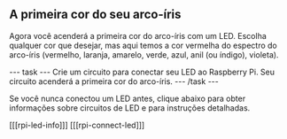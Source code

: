 ## A primeira cor do seu arco-íris

Agora você acenderá a primeira cor do arco-íris com um LED. Escolha qualquer cor que desejar, mas aqui temos a cor vermelha do espectro do arco-íris (vermelho, laranja, amarelo, verde, azul, anil (ou índigo), violeta).

\--- task \--- Crie um circuito para conectar seu LED ao Raspberry Pi. Seu circuito acenderá a primeira cor do arco-íris. \--- /task \---

Se você nunca conectou um LED antes, clique abaixo para obter informações sobre circuitos de LED e para instruções detalhadas.

\[[[rpi-led-info]]\] \[[[rpi-connect-led\]]]